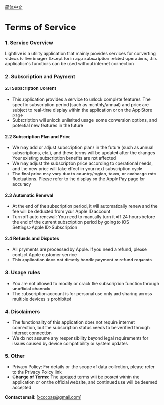 
[简体中文](/service/lightlive/?lang=zh)

# Terms of Service

### **1. Service Overview**

Lightlive is a utility application that mainly provides services for converting videos to live images Except for in app subscription related operations, this application's functions can be used without internet connection

### **2. Subscription and Payment**

#### 2.1 Subscription Content
- This application provides a service to unlock complete features. The specific subscription period (such as monthly/annual) and price are subject to real-time display within the application or on the App Store page
- Subscription will unlock unlimited usage, some conversion options, and potential new features in the future

#### 2.2 Subscription Plan and Price
- We may add or adjust subscription plans in the future (such as annual subscriptions, etc.), and these terms will be updated after the changes Your existing subscription benefits are not affected
- We may adjust the subscription price according to operational needs, and the new price will take effect in your next subscription cycle
- The final price may vary due to country/region, taxes, or exchange rate fluctuations. Please refer to the display on the Apple Pay page for accuracy

#### 2.3 Automatic Renewal
- At the end of the subscription period, it will automatically renew and the fee will be deducted from your Apple ID account
- Turn off auto renewal: You need to manually turn it off 24 hours before the end of the current subscription period by going to iOS Settings>Apple ID>Subscription

#### 2.4 Refunds and Disputes
- All payments are processed by Apple. If you need a refund, please contact Apple customer service
- This application does not directly handle payment or refund requests

### **3. Usage rules**
- You are not allowed to modify or crack the subscription function through unofficial channels
- The subscription account is for personal use only and sharing across multiple devices is prohibited

### **4. Disclaimers**
- The functionality of this application does not require internet connection, but the subscription status needs to be verified through internet connection
- We do not assume any responsibility beyond legal requirements for issues caused by device compatibility or system updates

### **5. Other**
- Privacy Policy: For details on the scope of data collection, please refer to the Privacy Policy link
- **Change of Terms**: The updated terms will be posted within the application or on the official website, and continued use will be deemed accepted

**Contact email**: [xcocoas@gmail.com]
